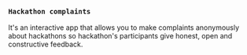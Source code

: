 ### `Hackathon complaints`
It's an interactive app that allows you to make complaints anonymously about hackathons so hackathon's participants give honest, open and constructive feedback. 